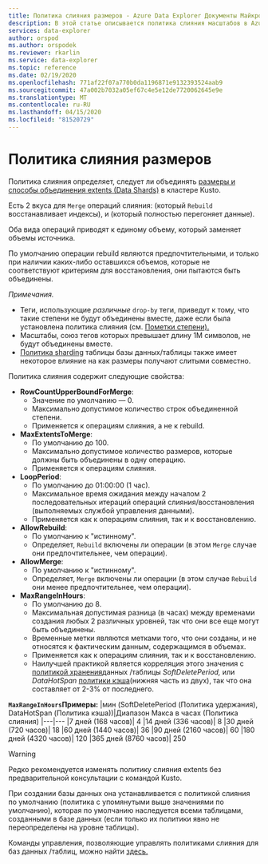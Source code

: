 ```yaml
---
title: Политика слияния размеров - Azure Data Explorer Документы Майкрософт
description: В этой статье описывается политика слияния масштабов в Azure Data Explorer.
services: data-explorer
author: orspod
ms.author: orspodek
ms.reviewer: rkarlin
ms.service: data-explorer
ms.topic: reference
ms.date: 02/19/2020
ms.openlocfilehash: 771af22f07a770b0da1196871e9132393524aab9
ms.sourcegitcommit: 47a002b7032a05ef67c4e5e12de7720062645e9e
ms.translationtype: MT
ms.contentlocale: ru-RU
ms.lasthandoff: 04/15/2020
ms.locfileid: "81520729"
---
```

# <a name="extents-merge-policy"></a>Политика слияния размеров
Политика слияния определяет, следует ли объединять [размеры и способы объединения extents (Data Shards)](../management/extents-overview.md) в кластере Kusto.

Есть 2 вкуса для `Merge` операций слияния: (который `Rebuild` восстанавливает индексы), и (который полностью перегоняет данные).

Оба вида операций приводят к единому объему, который заменяет объемы источника.

По умолчанию операции rebuild являются предпочтительными, и только при наличии каких-либо оставшихся объемов, которые не соответствуют критериям для восстановления, они пытаются быть объединены.  

*Примечания.*
- Теги, использующие *различные* `drop-by` теги, приведут к тому, что такие степени не будут объединены вместе, даже если была установлена политика слияния (см. [Пометки степени).](../management/extents-overview.md#extent-tagging)
- Масштабы, союз тегов которых превышает длину 1M символов, не будут объединены вместе.
- [Политика sharding](./shardingpolicy.md) таблицы базы данных/таблицы также имеет некоторое влияние на как размеры получают слитыми совместно.

Политика слияния содержит следующие свойства:

- **RowCountUpperBoundForMerge**:
    - Значение по умолчанию — 0.
    - Максимально допустимое количество строк объединенной степени.
    - Применяется к операциям слияния, а не к rebuild.  
- **MaxExtentsToMerge**:
    - По умолчанию до 100.
    - Максимально допустимое количество размеров, которые должны быть объединены в одну операцию.
    - Применяется к операциям слияния.
- **LoopPeriod**:
    - По умолчанию до 01:00:00 (1 час).
    - Максимальное время ожидания между началом 2 последовательных итераций операций слияния/восстановления (выполняемых службой управления данными).
    - Применяется как к операциям слияния, так и к восстановлению.
- **AllowRebuild**:
    - По умолчанию к "истинному".
    - Определяет, `Rebuild` включены ли операции (в этом `Merge` случае они предпочтительнее, чем операции).
- **AllowMerge**:
    - По умолчанию к "истинному".
    - Определяет, `Merge` включены ли операции (в этом случае `Rebuild` они менее предпочтительнее, чем операции).
- **MaxRangeInHours**:
    - По умолчанию до 8.
    - Максимальная допустимая разница (в часах) между временами создания любых 2 различных уровней, так что они все еще могут быть объединены.
    - Временные метки являются метками того, что они созданы, и не относятся к фактическим данным, содержащимся в объемах.
    - Применяется как к операциям слияния, так и к восстановлению.
    - Наилучшей практикой является корреляция этого значения с [политикой хранения](./retentionpolicy.md)данных /таблицы *SoftDeletePeriod,* или *DataHotSpan* [политики кэша](./cachepolicy.md)(нижняя часть из двух), так что она составляет от 2-3% от последнего.

**`MaxRangeInHours`Примеры:**
|мин (SoftDeletePeriod (Политика удержания), DataHotSpan (Политика кэша))|Диапазон Макса в часах (Политика слияния)
|---|---
|7 дней (168 часов)| 4
|14 дней (336 часов)| 8
|30 дней (720 часов)| 18
|60 дней (1440 часов)| 36
|90 дней (2160 часов)| 60
|180 дней (4320 часов)| 120
|365 дней (8760 часов)| 250

> [!WARNING]
> Редко рекомендуется изменять политику слияния extents без предварительной консультации с командой Kusto.

При создании базы данных она устанавливается с политикой слияния по умолчанию (политика с упомянутыми выше значениями по умолчанию), которая по умолчанию наследуется всеми таблицами, созданными в базе данных (если только их политики явно не переопределены на уровне таблицы).

Команды управления, позволяющие управлять политиками слияния для баз данных /таблиц, можно найти [здесь.](../management/merge-policy.md)